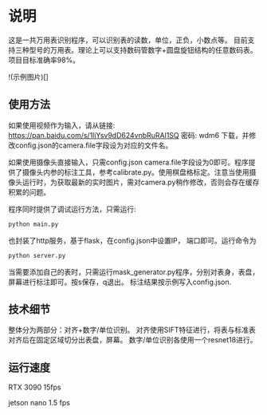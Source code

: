 # 说明

这是一共万用表识别程序，可以识别表的读数，单位，正负，小数点等。 目前支持三种型号的万用表。理论上可以支持数码管数字+圆盘旋钮结构的任意数码表。项目目标准确率98%。

!(示例图片)[]

## 使用方法

如果使用视频作为输入，请从链接: https://pan.baidu.com/s/1ljYsv9dD624vnbRuRAl1SQ  密码: wdm6 下载，并修改config.json的camera.file字段设为对应的文件名。

如果使用摄像头直接输入，只需config.json camera.file字段设为0即可。程序提供了摄像头内参的标注工具，参考calibrate.py。使用棋盘格标定。注意当使用摄像头运行时，为获取最新的实时图片，需对camera.py稍作修改，否则会存在缓存积累的问题。

程序同时提供了调试运行方法，只需运行:

``` sh
python main.py
```

也封装了http服务，基于flask，在config.json中设置IP， 端口即可。运行命令为

```sh
python server.py
```

当需要添加自己的表时，只需运行mask_generator.py程序，分别对表身，表盘，屏幕进行标注即可。按s保存，q退出。 标注结果按示例写入config.json. 

## 技术细节

整体分为两部分：对齐+数字/单位识别。 对齐使用SIFT特征进行，将表与标准表对齐后在固定区域切分出表盘，屏幕。 数字/单位识别各使用一个resnet18进行。

## 运行速度

RTX 3090 15fps

jetson nano 1.5 fps

